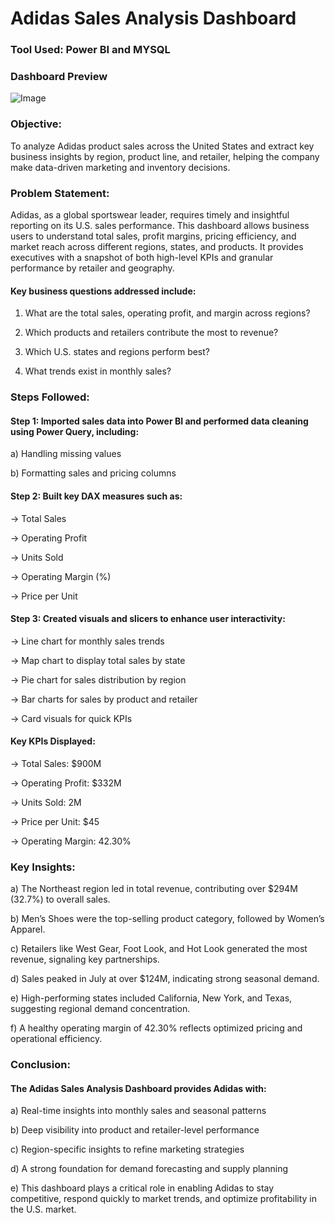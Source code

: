 # Adidas Sales Analysis Dashboard
### Tool Used: Power BI and MYSQL
### Dashboard Preview
![Image](https://github.com/user-attachments/assets/ce523d51-4b54-4365-86b1-4df3c467f98e)
### Objective: 
To analyze Adidas product sales across the United States and extract key business insights by region, product line, and retailer, helping the company make data-driven marketing and inventory decisions.

### Problem Statement:
Adidas, as a global sportswear leader, requires timely and insightful reporting on its U.S. sales performance. This dashboard allows business users to understand total sales, profit margins, pricing efficiency, and market reach across different regions, states, and products. It provides executives with a snapshot of both high-level KPIs and granular performance by retailer and geography.

#### Key business questions addressed include:

1. What are the total sales, operating profit, and margin across regions?

2. Which products and retailers contribute the most to revenue?

3. Which U.S. states and regions perform best?

4. What trends exist in monthly sales?

### Steps Followed:
#### Step 1: Imported sales data into Power BI and performed data cleaning using Power Query, including:

a) Handling missing values

b) Formatting sales and pricing columns



#### Step 2: Built key DAX measures such as:

-> Total Sales

-> Operating Profit

-> Units Sold

-> Operating Margin (%)

-> Price per Unit

#### Step 3: Created visuals and slicers to enhance user interactivity:

-> Line chart for monthly sales trends

-> Map chart to display total sales by state

-> Pie chart for sales distribution by region

-> Bar charts for sales by product and retailer

-> Card visuals for quick KPIs

#### Key KPIs Displayed:

-> Total Sales: $900M

-> Operating Profit: $332M

-> Units Sold: 2M

-> Price per Unit: $45

-> Operating Margin: 42.30%

### Key Insights:

a) The Northeast region led in total revenue, contributing over $294M (32.7%) to overall sales.

b) Men’s Shoes were the top-selling product category, followed by Women’s Apparel.

c) Retailers like West Gear, Foot Look, and Hot Look generated the most revenue, signaling key partnerships.

d) Sales peaked in July at over $124M, indicating strong seasonal demand.

e) High-performing states included California, New York, and Texas, suggesting regional demand concentration.

f) A healthy operating margin of 42.30% reflects optimized pricing and operational efficiency.

### Conclusion:
#### The Adidas Sales Analysis Dashboard provides Adidas with:

a) Real-time insights into monthly sales and seasonal patterns

b) Deep visibility into product and retailer-level performance

c) Region-specific insights to refine marketing strategies

d) A strong foundation for demand forecasting and supply planning

e) This dashboard plays a critical role in enabling Adidas to stay competitive, respond quickly to market trends, and optimize profitability in the U.S. market.


